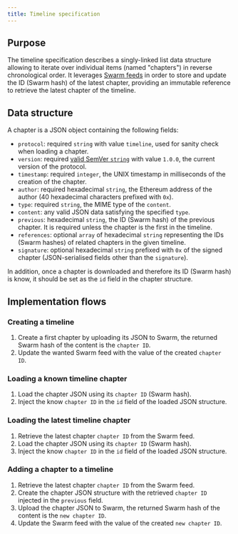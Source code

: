 ```yaml
---
title: Timeline specification
---
```


## Purpose

The timeline specification describes a singly-linked list data structure allowing to iterate over individual items (named "chapters") in reverse chronological order.
It leverages [Swarm feeds](https://swarm-guide.readthedocs.io/en/latest/usage.html#feeds) in order to store and update the ID (Swarm hash) of the latest chapter, providing an immutable reference to retrieve the latest chapter of the timeline.

## Data structure

A chapter is a JSON object containing the following fields:

- `protocol`: required `string` with value `timeline`, used for sanity check when loading a chapter.
- `version`: required [valid SemVer `string`](https://semver.org/) with value `1.0.0`, the current version of the protocol.
- `timestamp`: required `integer`, the UNIX timestamp in milliseconds of the creation of the chapter.
- `author`: required hexadecimal `string`, the Ethereum address of the author (40 hexadecimal characters prefixed with `0x`).
- `type`: required `string`, the MIME type of the `content`.
- `content`: any valid JSON data satisfying the specified `type`.
- `previous`: hexadecimal `string`, the ID (Swarm hash) of the previous chapter. It is required unless the chapter is the first in the timeline.
- `references`: optional `array` of hexadecimal `string` representing the IDs (Swarm hashes) of related chapters in the given timeline.
- `signature`: optional hexadecimal `string` prefixed with `0x` of the signed chapter (JSON-serialised fields other than the `signature`).

In addition, once a chapter is downloaded and therefore its ID (Swarm hash) is know, it should be set as the `id` field in the chapter structure.

## Implementation flows

### Creating a timeline

1. Create a first chapter by uploading its JSON to Swarm, the returned Swarm hash of the content is the `chapter ID`.
1. Update the wanted Swarm feed with the value of the created `chapter ID`.

### Loading a known timeline chapter

1. Load the chapter JSON using its `chapter ID` (Swarm hash).
1. Inject the know `chapter ID` in the `id` field of the loaded JSON structure.

### Loading the latest timeline chapter

1. Retrieve the latest chapter `chapter ID` from the Swarm feed.
1. Load the chapter JSON using its `chapter ID` (Swarm hash).
1. Inject the know `chapter ID` in the `id` field of the loaded JSON structure.

### Adding a chapter to a timeline

1. Retrieve the latest chapter `chapter ID` from the Swarm feed.
1. Create the chapter JSON structure with the retrieved `chapter ID` injected in the `previous` field.
1. Upload the chapter JSON to Swarm, the returned Swarm hash of the content is the `new chapter ID`.
1. Update the Swarm feed with the value of the created `new chapter ID`.
